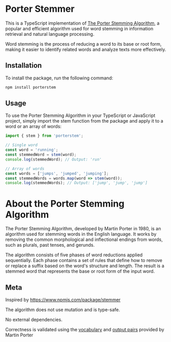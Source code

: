 # Porter Stemmer

This is a TypeScript implementation
of [The Porter Stemming Algorithm](https://tartarus.org/martin/PorterStemmer/),
a popular and efficient algorithm used for word stemming in information
retrieval and natural language processing.

Word stemming is the process of reducing a word to its base or root form, making
it easier to identify related words and analyze texts more effectively.

## Installation

To install the package, run the following command:

```bash
npm install porterstem
```

## Usage

To use the Porter Stemming Algorithm in your TypeScript or JavaScript project,
simply import the stem function from the package and apply it to a word or an
array of words:

```typescript
import { stem } from 'porterstem';

// Single word
const word = 'running';
const stemmedWord = stem(word);
console.log(stemmedWord); // Output: 'run'

// Array of words
const words = ['jumps', 'jumped', 'jumping'];
const stemmedWords = words.map(word => stem(word));
console.log(stemmedWords); // Output: ['jump', 'jump', 'jump']
```

# About the Porter Stemming Algorithm

The Porter Stemming Algorithm, developed by Martin Porter in 1980, is an
algorithm used for stemming words in the English language. It works by removing
the common morphological and inflectional endings from words, such as plurals,
past tenses, and gerunds.

The algorithm consists of five phases of word reductions applied sequentially.
Each phase contains a set of rules that define how to remove or replace a suffix
based on the word's structure and length. The result is a stemmed word that
represents the base or root form of the input word.

## Meta

Inspired by https://www.npmjs.com/package/stemmer

The algorithm does not use mutation and is type-safe.

No external dependencies.

Correctness is validated using the
[vocabulary](https://tartarus.org/martin/PorterStemmer/voc.txt)
and [output pairs](https://tartarus.org/martin/PorterStemmer/output.txt)
provided by Martin Porter
